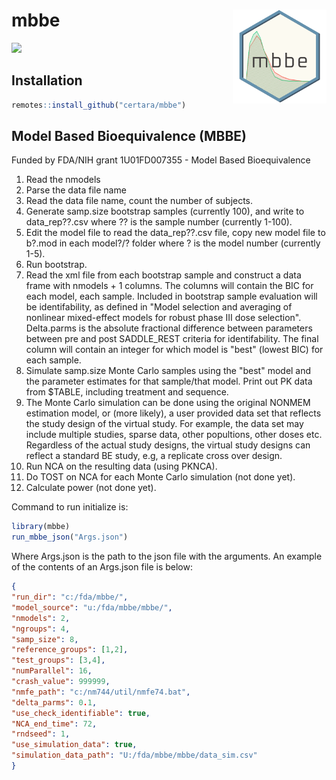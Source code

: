# mbbe <img src='vignettes/images/mbbe_logo.png' align="right"  style = "float:right; height: 150px;" />

[![](https://img.shields.io/badge/devel%20version-0.1.0-green.svg)](https://github.com/certara/mbbe)

## Installation

```r
remotes::install_github("certara/mbbe")
```

## Model Based Bioequivalence (MBBE)

Funded by FDA/NIH grant 1U01FD007355 - Model Based Bioequivalence

1.  Read the nmodels 
2.  Parse the data file name 
3.  Read the data file name, count the number of subjects.
4.  Generate samp.size bootstrap samples (currently 100), and write to data_rep??.csv where ?? is the sample number (currently 1-100).
5.  Edit the model file to read the data_rep??.csv file, copy new model file to b?.mod in each model?/? folder where ? is the model number (currently 1-5).
6.  Run bootstrap.
7.  Read the xml file from each bootstrap sample and construct a data frame with nmodels + 1 columns. The columns will contain the BIC for each model, each sample. Included in bootstrap sample evaluation will be identifability, as defined in "Model selection and averaging of nonlinear mixed-effect models for robust phase III dose selection". Delta.parms is the absolute fractional difference between parameters between pre and post SADDLE_REST criteria for identifability. The final column will contain an integer for which model is "best" (lowest BIC) for each sample.
8.  Simulate samp.size Monte Carlo samples using the "best" model and the parameter estimates for that sample/that model. Print out PK data from \$TABLE, including treatment and sequence.
9.  The Monte Carlo simulation can be done using the original NONMEM estimation model, or (more likely), a user provided data set that reflects the study design of the virtual study. For example, the data set may include multiple studies, sparse data, other popultions, other doses etc. Regardless of the actual study designs, the virtual study designs can reflect a standard BE study, e.g, a replicate cross over design.
10. Run NCA on the resulting data (using PKNCA).
11. Do TOST on NCA for each Monte Carlo simulation (not done yet).
12. Calculate power (not done yet).

Command to run initialize is:

```r
library(mbbe)
run_mbbe_json("Args.json")
```

Where Args.json is the path to the json file with the arguments. An example of the contents of an Args.json file is below:

``` json
{
"run_dir": "c:/fda/mbbe/",
"model_source": "u:/fda/mbbe/mbbe/",
"nmodels": 2,
"ngroups": 4,
"samp_size": 8,
"reference_groups": [1,2],
"test_groups": [3,4],
"numParallel": 16,
"crash_value": 999999,
"nmfe_path": "c:/nm744/util/nmfe74.bat",
"delta_parms": 0.1,
"use_check_identifiable": true,
"NCA_end_time": 72,
"rndseed": 1,
"use_simulation_data": true,
"simulation_data_path": "U:/fda/mbbe/mbbe/data_sim.csv" 
}
```
